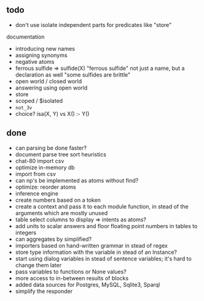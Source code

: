 ## todo

* don't use isolate independent parts for predicates like "store"

documentation

* introducing new names
* assigning synonyms
* negative atoms
* ferrous sulfide => sulfide(X) "ferrous sulfide" not just a name, but a declaration as well "some sulfides are brittle"
* open world / closed world
* answering using open world
* store
* scoped / $isolated
* `not_3v`
* choice? isa(X, Y) vs X() :- Y()

## done

* can parsing be done faster?
* document parse tree sort heuristics
* chat-80 import csv
* optimize in-memory db
* import from csv
* can np's be implemented as atoms without find?
* optimize: reorder atoms
* inference engine
* create numbers based on a token
* create a context and pass it to each module function, in stead of the arguments which are mostly unused
* table select columns to display => intents as atoms?
* add units to scalar answers and floor floating point numbers in tables to integers
* can aggregates by simplified?
* importers based on hand-written grammar in stead of regex
* store type information with the variable in stead of an Instance?
* start using dialog variables in stead of sentence variables; it's hard to change them later
* pass variables to functions or None values?
* more access to in-between results of blocks
* added data sources for Postgres, MySQL, Sqlite3, Sparql
* simplify the responder

